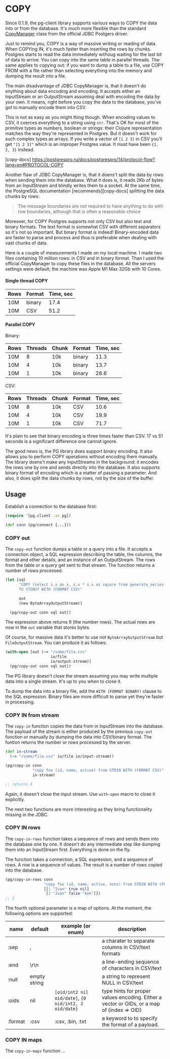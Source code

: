 # COPY

<!-- toc -->
<!-- tocstop -->

[CopyManager]: https://jdbc.postgresql.org/documentation/publicapi/org/postgresql/copy/CopyManager.html

Since 0.1.9, the pg-client library supports various ways to COPY the data into
or from the database. It's much more flexible than the standard
[CopyManager][CopyManager] class from the official JDBC Postgers driver.

Just to remind you, COPY is a way of massive writing or reading of data. When
COPYing IN, it's much faster than inserting the rows by chunks. Postgres starts
to read the data immediately withoug waiting for the last bit of data to
arrive. You can copy into the same table in parallel threads. The same applies
to copying out: if you want to dump a table to a file, use COPY FROM with a file
rather than selecting everything into the memory and dumping the result into a
file.

The main disadvantage of JDBC CopyManager is, that it doesn't do enything about
data encoding and encoding. It accepts either an InputStream or an OutputStream
assuming deal with encoding the data by your own. It means, right before you
copy the data to the database, you've got to manually encode them into CSV.

This is not as easy as you might thing though. When encoding values to CSV, it
coerces everything to a string using `str`. That's OK for most of the primitive
types as numbers, boolean or strings: their Clojure representation matches the
way they're represented in Postgres. But it doesn't work for such complex types
as arrays. If you write a vector of `[1 2 3]` in CSV you'll get `"[1 2 3]"`
which is an improper Postgres value. It must have been `{1, 2, 3}` instead.

[copy-docs] https://postgrespro.ru/docs/postgrespro/14/protocol-flow?lang=en#PROTOCOL-COPY

Another flaw of JDBC CopyManager is, that it doens't split the data by rows when
sending them into the database. What it does is, it reads 2Kb of bytes from an
InputStream and blindly writes them to a socket. At the same time, the
PostgreSQL documentation [recommends][copy-docs] splitting the data chunks by
rows:

> The message boundaries are not required to have anything to do with row
> boundaries, although that is often a reasonable choice

Moreover, for COPY Postgres supports not only CSV but also text and binary
formats. The text format is somewhat CSV with different separators so it's not
so important. But binary format *is* indeed! Binary-encoded data are faster to
parse and process and thus is preferable when dealing with vast chunks of data.

Here is a couple of measurements I made on my local machine. I made two files
containing 10 million rows: in CSV and in binary format. Than I used the
official CopyManager to copy these files in the database. All the servers
settings were default; the machine was Apple M1 Max 32Gb with 10 Cores.

#### Single thread COPY

| Rows  | Format | Time, sec |
|-------|--------|-----------|
| 10M   | binary | 17.4      |
| 10M   | CSV    | 51.2      |

#### Parallel COPY

Binary:

| Rows  | Threads | Chunk | Format | Time, sec |
|-------|---------|-------|--------|-----------|
| 10M   | 8       | 10k   | binary | 11.3      |
| 10M   | 4       | 10k   | binary | 13.7      |
| 10M   | 1       | 10k   | binary | 28.6      |

CSV:

| Rows  | Threads | Chunk | Format | Time, sec |
|-------|---------|-------|--------|-----------|
| 10M   | 8       | 10k   | CSV    | 10.6      |
| 10M   | 4       | 10k   | CSV    | 19.9      |
| 10M   | 1       | 10k   | CSV    | 71.7      |

It's plain to see that binary encoding is three times faster than CSV. 17 vs 51
seconds is a significant difference one cannot ignore.

The good news is, the PG library does support binary encoding. It also allows
you to perform COPY operations without encoding them manually. The library
doens't make any InputStreams in the background: it encodes the rows one by one
and sends directly into the database. It also supports binary format of encoding
which is a matter of passing a parameter. And also, it does split the data
chunks by rows, not by the size of the buffer.

## Usage

Establish a connection to the database first:

~~~clojure
(require '[pg.client :as pg])

(def conn (pg/connect {...}))
~~~

### COPY out

The `copy-out` function dumps a table or a query into a file. It accepts a
connection object, a SQL expression describing the table, the columns, the
format and other details, and an instance of an OutputStream. The rows from the
table or a query get sent to that stream. The function returns a number of rows
processed.

~~~clojure
(let [sql
      "COPY (select s.x as x, s.x * s.x as square from generate_series(1, 9) as s(x))
      TO STDOUT WITH (FORMAT CSV)"

      out
      (new ByteArrayOutputStream)]

  (pg/copy-out conn sql out))
~~~

The expression above returns 9 (the number rows). The actual rows are now in the
`out` variable that stores bytes.

Of course, for massive data it's better to use not `ByteArrayOutputStream` but
`FileOutputStream`. You can produce it as follows:

~~~clojure
(with-open [out (-> "/some/file.csv"
                    io/file
                    io/output-stream)]
  (pg/copy-out conn sql out))
~~~

The PG library doesn't close the stream assuming you may write multiple data
into a single stream. It's up to you when to close it.

To dump the data into a binary file, add the `WITH (FORMAT BINARY)` clause to
the SQL expression. Binary files are more difficult to parse yet they're faster
in processing.

### COPY IN from stream

The `copy-in` function copies the data from in InputStream into the
database. The payload of the stream is either produced by the previous
`copy-out` function or manually by dumping the data into CSV/binary format. The
funtion returns the number or rows processed by the server.

~~~clojure
(def in-stream
  (-> "/some/file.csv" io/file io/input-stream))

(pg/copy-in conn
            "copy foo (id, name, active) from STDIN WITH (FORMAT CSV)"
            in-stream)

;; returns 6
~~~

Again, it doesn't close the input stream. Use `with-open` macro to close it
explicitly.

The next two functions are more interesting as they bring functionality missing
in the JDBC.

### COPY IN rows

The `copy-in-rows` function takes a sequence of rows and sends them into the
database one by one. It doesn't do any intermediate step like dumping them into
an InputStream first. Everything is done on the fly.

The function takes a connection, a SQL expression, and a sequence of rows. A row
is a sequence of values. The result is a number of rows copied into the database.

~~~clojure
(pg/copy-in-rows conn
                 "copy foo (id, name, active, note) from STDIN WITH (FORMAT CSV)"
                 [[1 "Ivan" true nil]
                  [2 "Juan" false "kek"]])
;; 2
~~~

The fourth optional parameter is a map of options. At the moment, the following
options are supported:

| name    | default      | example (or enum)                                     | description                                                                                |
|---------|--------------|-------------------------------------------------------|--------------------------------------------------------------------------------------------|
| :sep    | ,            |                                                       | a charater to separate columns in CSV/text formats                                         |
| :end    | \r\n         |                                                       | a line-ending sequence of characters in CSV/text                                           |
| :null   | empty string |                                                       | a string to represent NULL in CSV/text                                                     |
| :oids   | nil          | `[oid/int2 nil oid/date]`, `{0 oid/int2, 2 oid/date}` | type hints for proper values encoding. Either a vector or OIDs, or a map of {index => OID} |
| :format | :csv         | :csv, :bin, :txt                                      | a keyword to to specify the format of a payload.                                           |

### COPY IN maps

The `copy-in-maps` function ...
